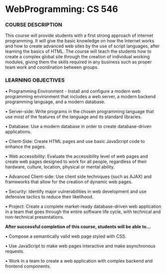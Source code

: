 # WebProgramming: CS 546

### COURSE DESCRIPTION

This course will provide students with a first strong approach of internet programming. It will give the
basic knowledge on how the Internet works and how to create advanced web sites by the use of script
languages, after learning the basics of HTML. The course will teach the students how to create a
complex global site through the creation of individual working modules, giving them the skills required
in any business such as proper team work and coordination between groups.

### LEARNING OBJECTIVES

• Programming Environment - Install and configure a modern web programming environment that includes a web server, a modern backend programming language, and a modern database.

• Server-side: Write programs in the chosen programming language that use most of the features of the language and its standard libraries.

• Database: Use a modern database in order to create database-driven applications.

• Client-Side: Create HTML pages and use basic JavaScript code to enhance the pages.

• Web accessibility: Evaluate the accessibility level of web pages and create web pages designed to work for all people, regardless of their hardware, culture, location, physical or mental ability.

• Advanced Client-side: Use client side techniques (such as AJAX) and frameworks that allow for the creation of dynamic web pages.

• Security: Identify major vulnerabilities in web development and use defensive tactics to reduce their likelihood.

• Project: Create a complete market-ready database-driven web application in a team that goes through the entire software life cycle, with technical and non-technical presentations. 

**After successful completion of this course, students will be able to…**

• Compose a semantically valid web page styled with CSS.

• Use JavaScript to make web pages interactive and make asynchronous requests.

• Work in a team to create a web application with complex backend and frontend components.
